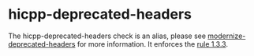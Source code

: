 # hicpp-deprecated-headers

The <span class="title-ref">hicpp-deprecated-headers</span> check is an
alias, please see
[modernize-deprecated-headers](modernize-deprecated-headers.html) for
more information. It enforces the
[rule 1.3.3](http://www.codingstandard.com/rule/1-3-3-do-not-use-the-c-standard-library-h-headers/).
